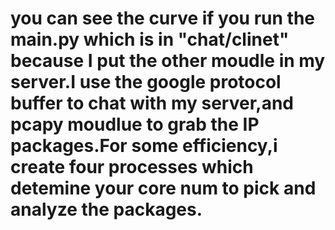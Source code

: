 # you can see the curve if you run the main.py which is in "chat/clinet" because I put the other moudle in my server.I use the google protocol buffer to chat with my server,and pcapy moudlue to grab the IP packages.For some efficiency,i create four processes which detemine your core num to pick and analyze the packages.
